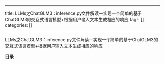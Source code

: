 
--- 
title:  LLMs之ChatGLM3：inference.py文件解读—实现一个简单的基于ChatGLM3的交互式语言模型+根据用户输入文本生成相应的响应 
tags: []
categories: [] 

---
LLMs之ChatGLM3：inference.py文件解读—实现一个简单的基于ChatGLM3的交互式语言模型+根据用户输入文本生成相应的响应







**目录**


